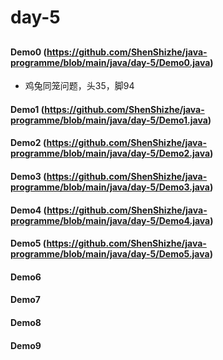 # day-5
##
#### Demo0 (https://github.com/ShenShizhe/java-programme/blob/main/java/day-5/Demo0.java)
- 鸡兔同笼问题，头35，脚94
#### Demo1 (https://github.com/ShenShizhe/java-programme/blob/main/java/day-5/Demo1.java)
#### Demo2 (https://github.com/ShenShizhe/java-programme/blob/main/java/day-5/Demo2.java)
#### Demo3 (https://github.com/ShenShizhe/java-programme/blob/main/java/day-5/Demo3.java)
#### Demo4 (https://github.com/ShenShizhe/java-programme/blob/main/java/day-5/Demo4.java)
#### Demo5 (https://github.com/ShenShizhe/java-programme/blob/main/java/day-5/Demo5.java)
#### Demo6
#### Demo7
#### Demo8
#### Demo9

